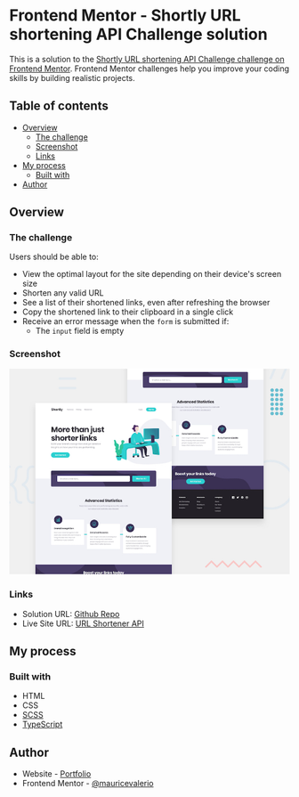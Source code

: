 # Frontend Mentor - Shortly URL shortening API Challenge solution

This is a solution to the [Shortly URL shortening API Challenge challenge on Frontend Mentor](https://www.frontendmentor.io/challenges/url-shortening-api-landing-page-2ce3ob-G). Frontend Mentor challenges help you improve your coding skills by building realistic projects. 

## Table of contents

- [Overview](#overview)
  - [The challenge](#the-challenge)
  - [Screenshot](#screenshot)
  - [Links](#links)
- [My process](#my-process)
  - [Built with](#built-with)
- [Author](#author)

## Overview

### The challenge

Users should be able to:

- View the optimal layout for the site depending on their device's screen size
- Shorten any valid URL
- See a list of their shortened links, even after refreshing the browser
- Copy the shortened link to their clipboard in a single click
- Receive an error message when the `form` is submitted if:
  - The `input` field is empty

### Screenshot

![Design preview for the Shortly URL shortening API coding challenge](./design/desktop-preview.jpg)

### Links

- Solution URL: [Github Repo](https://github.com/mauricevalerio/frontendmentor-landing-pages/tree/main/url-shortening-api-landing-page)
- Live Site URL: [URL Shortener API](https://mauricevalerio.github.io/frontendmentor-landing-pages/url-shortening-api-landing-page/)

## My process

### Built with

- HTML
- CSS
- [SCSS](https://sass-lang.com/)
- [TypeScript](https://www.typescriptlang.org/)

## Author

- Website - [Portfolio](https://www.mauricevalerio.dev/)
- Frontend Mentor - [@mauricevalerio](https://www.frontendmentor.io/profile/mauricevalerio)